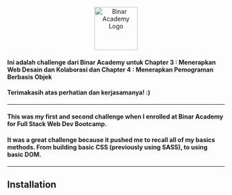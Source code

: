 <p align="center"><img src="https://global-uploads.webflow.com/6100d0111a4ed76bc1b9fd54/616fd70b2be60a72b46f2da3_logo_7b6caab85699ca72e06917e9bad7512c.png" alt="Binar Academy Logo" width="100"/></p>

#### Ini adalah challenge dari Binar Academy untuk Chapter 3 : Menerapkan Web Desain dan Kolaborasi dan Chapter 4 : Menerapkan Pemograman Berbasis Objek

#### Terimakasih atas perhatian dan kerjasamanya! :)

---

#### This was my first and second challenge when I enrolled at Binar Academy for Full Stack Web Dev Bootcamp.

#### It was a great challenge because it pushed me to recall all of my basics methods. From building basic CSS (previously using SASS), to using basic DOM.

---

## Installation
